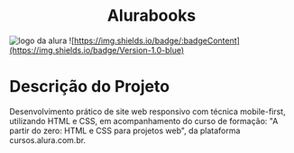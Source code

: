 


# <h1 align ="center"> Alurabooks</h1>
![logo da alura](https://www.alura.com.br/assets/img/home/alura-logo.1686744881.svg)
![https://img.shields.io/badge/:badgeContent](https://img.shields.io/badge/Version-1.0-blue)

<h1>Descrição do Projeto</h1>
Desenvolvimento prático de site web responsivo com técnica mobile-first, utilizando HTML e CSS, em acompanhamento do curso de formação: "A partir do zero: HTML e CSS para projetos web", da plataforma <a>cursos.alura.com.br</a>.

